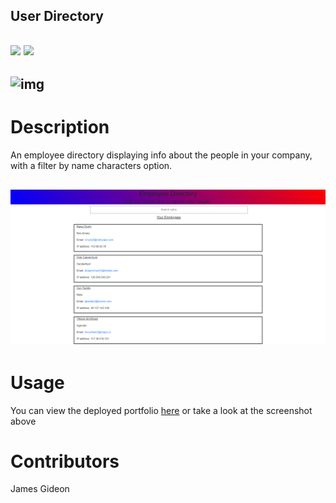 
## User Directory
## ![](https://img.shields.io/badge/Github-Jamgid-orange) ![](https://img.shields.io/badge/Email-Jamgid@yahoo.com-blue)
## ![img](https://avatars.githubusercontent.com/u/69053531?size=200)

# Description
An employee directory displaying info about the people in your company, with a filter by name characters option.

## ![img](https://github.com/Jamgid/Employee-Directory/blob/master/src/Screenshot-of-employees.png?raw=true)

# Usage
You can view the deployed portfolio [here](https://jamgid-employee-directory.herokuapp.com/) or take a look at the screenshot above 
# Contributors
James Gideon
